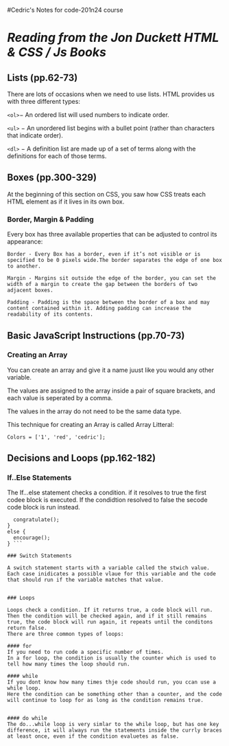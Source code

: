 #Cedric's Notes for code-201n24 course

# <cite> Reading from the Jon Duckett HTML & CSS / Js Books </cite>

## Lists (pp.62-73)

There are lots of occasions when we need to use lists. HTML provides us with three different types:


`<ol>`− An ordered list will used numbers to indicate order.

`<ul>` − An unordered list begins with a bullet point (rather than characters that indicate order).

`<dl>` − A definition list are made up of a set of terms along with the definitions for each of those terms.

## Boxes (pp.300-329)

At the beginning of this section on CSS, you saw how CSS treats each HTML element as if it lives in its own box.

### Border, Margin & Padding

Every box has three available properties that can be adjusted to control its appearance:

``` Border - Every Box has a border, even if it’s not visible or is specified to be 0 pixels wide.The border separates the edge of one box to another. ```

``` Margin - Margins sit outside the edge of the border, you can set the width of a margin to create the gap between the borders of two adjacent boxes. ```

``` Padding - Padding is the space between the border of a box and may content contained within it. Adding padding can increase the readability of its contents. ```


## Basic JavaScript Instructions (pp.70-73)

### Creating an Array

You can create an array and give it a name juust like you would any other variable.

The values are assigned to the array inside a pair of square brackets, and each value is seperated by a comma.

The values in the array do not need to be the same data type.

This technique for creating an Array is called Array Litteral:


``` Colors = ['1', 'red', 'cedric']; ```


## Decisions and Loops (pp.162-182)

### If..Else Statements

The If...else statement checks a condition. 
if it resolves to true the first codee block is executed.
If the condidtion resolved to false the secode code block is run instead.

``` if (score >= 50) {
  congratulate();
}
else {
  encourage();
} ```

### Switch Statements 

A switch statement starts with a variable called the stwich value.
Each case inidicates a possible vlaue for this variable and the code that should run if the variable matches that value.


### Loops 

Loops check a condition. If it returns true, a code block will run.
Then the condition will be checked again, and if it still remains true, the code block will run again, it repeats until the conditons return false.
There are three common types of loops:

#### for 
If you need to run code a specific number of times.
In a for loop, the condition is usually the counter which is used to tell how many times the loop should run.

#### while 
If you dont know how many times thje code should run, you ccan use a while loop.
Here the condition can be something other than a counter, and the code will continue to loop for as long as the condition remains true.


#### do while
The do...while loop is very simlar to the while loop, but has one key difference, it will always run the statements inside the currly braces at least once, even if the condition evaluetes as false.


